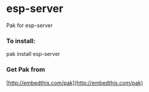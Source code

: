 esp-server
===

Pak for esp-server

### To install:

pak install esp-server

### Get Pak from

[http://embedthis.com/pak](http://embedthis.com/pak)

